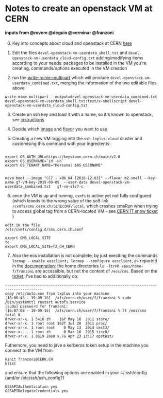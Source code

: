 # Notes to create an openstack VM at CERN
#### inputs from @rovere @deguio @cerminar @franzoni

0. Key into concepts about cloud and openstack at CERN [here](https://clouddocs.web.cern.ch/clouddocs/overview/concepts.html)

1. Edit the files ```devel-openstack-vm-userdata_shell.txt``` and ```devel-openstack-vm-userdata_cloud-config.txt``` adding/modifying items according to your needs: packages to be installed in the VM you're creating, commands/options executed in the VM creation 

2. run the [write-mime-multipart](http://manpages.ubuntu.com/manpages/trusty/man1/write-mime-multipart.1.html) which will produce ```devel-openstack-vm-userdata_combined.txt```, merging the information of the two editable files above
```
write-mime-multipart --output=devel-openstack-vm-userdata_combined.txt devel-openstack-vm-userdata_shell.txt:text/x-shellscript devel-openstack-vm-userdata_cloud-config.txt
```

3. Create an ssh key and load it with a name, so it's known to openstack, see [instructions](https://clouddocs.web.cern.ch/clouddocs/using_openstack/keypair_options.html)

4. Decide which [image](https://clouddocs.web.cern.ch/clouddocs/details/standard_images.html) and  [flavor](https://clouddocs.web.cern.ch/clouddocs/using_openstack/vm_flavors.html) you want to use

5. Creating a new VM logging into the ```ssh lxplus-cloud``` cluster and customising this command with your ingredients:

```

export OS_AUTH_URL=https://keystone.cern.ch/main/v2.0
export OS_USERNAME=`id -un`
export OS_TENANT_NAME="Personal $OS_USERNAME"


nova boot --image "CC7 - x86_64 [2018-12-03]" --flavor m2.small --key-name gf-VM-key-2019-09-09  --user-data devel-openstack-vm-userdata_combined.txt   gf-vm-slc7-c
```

6. once the VM is up and runnng, ```cvmfs``` is active yet not fully configured (which leands to the wrong value of the soft link ```/cvmfs/cms.cern.ch/SITECONF/local```, which crashes cmsRun when trying to access global tag from a CERN-located VM - see [CERN IT snow ticket](https://cern.service-now.com/service-portal/view-request.do?n=RQF1403172) ) 
```
edit in the file 
/etc/cvmfs/config.d/cms.cern.ch.conf

export CMS_LOCAL_SITE
to
export CMS_LOCAL_SITE=T2_CH_CERN
```

7. Also the eos installation is not complete, by just execiting the commands ```locmap --enable eosclient; locmap --configure eosclient```, as reported in the [documenration]( https://cern.service-now.com/service-portal/article.do?n=KB0003846 ): the home directories ```ls -ltrFh /eos/home-f/franzoni``` are accessible, but not the content of ```/eos/cms```. Based on the [ticket](https://cern.service-now.com/service-portal/view-request.do?n=RQF1404375), I've had to additionally do:

```
---------------------------------------------------------------------------------------
copy /etc/auto.eos from lxplus into your machine
[16:06:45 - 19-09-16]  /afs/cern.ch/user/f/franzoni % sudo /bin/systemctl restart autofs.service
[sudo] password for franzoni:
[16:07:08 - 19-09-16]  /afs/cern.ch/user/f/franzoni % lt /eos/cms
total 0
drwxr-xr-x. 1 5410 zh    16P May 18  2011 store/
drwxr-xr-x. 1 root root 162T Jul 28  2011 proc/
drwxr-xr-x. 1 root root    0 May 13  2014 cmst3/
drwxr-x---. 1 root zh      0 Mar 16  2015 tier0/
drwxr-xr-x. 1 8619 2688 9.7G Apr 23 13:17 opstest/
```
Futhemore, you need to jave a kerberos token setup in the machine you connect to the VM from
```
kinit franzoni@CERN.CH
klist
```
and ensure that the following options are enabled in your ~/.ssh/config (and/or /etc/ssh/ssh_config?)
```
GSSAPIAuthentication yes
GSSAPIDelegateCredentials yes
```
